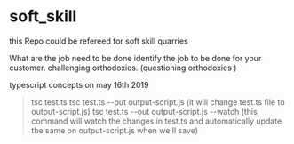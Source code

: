 # soft_skill
this Repo could be refereed for soft skill quarries

What are the job need to be done 
identify the job to be done for your customer.
challenging orthodoxies.
(questioning orthodoxies )


typescript concepts on may 16th 2019
>tsc test.ts
>tsc test.ts --out output-script.js (it will change test.ts file to output-script.js)
>tsc test.ts --out output-script.js --watch (this command will watch the changes in test.ts and automatically update the same on output-script.js when we ll save)
>
